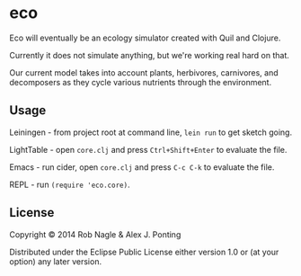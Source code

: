 # eco

Eco will eventually be an ecology simulator created with Quil and Clojure.

Currently it does not simulate anything, but we're working real hard on that.

Our current model takes into account plants, herbivores, carnivores, and decomposers as they cycle various nutrients through the environment.

## Usage

Leiningen - from project root at command line, `lein run` to get sketch going.

LightTable - open `core.clj` and press `Ctrl+Shift+Enter` to evaluate the file.

Emacs - run cider, open `core.clj` and press `C-c C-k` to evaluate the file.

REPL - run `(require 'eco.core)`.

## License

Copyright © 2014 Rob Nagle & Alex J. Ponting

Distributed under the Eclipse Public License either version 1.0 or (at
your option) any later version.
